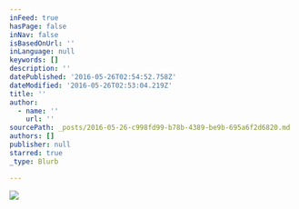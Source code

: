 ```yaml
---
inFeed: true
hasPage: false
inNav: false
isBasedOnUrl: ''
inLanguage: null
keywords: []
description: ''
datePublished: '2016-05-26T02:54:52.758Z'
dateModified: '2016-05-26T02:53:04.219Z'
title: ''
author:
  - name: ''
    url: ''
sourcePath: _posts/2016-05-26-c998fd99-b78b-4389-be9b-695a6f2d6820.md
authors: []
publisher: null
starred: true
_type: Blurb

---
```

![](https://the-grid-user-content.s3-us-west-2.amazonaws.com/f5ec23ce-6802-47e0-9554-199b243615ac.png)